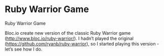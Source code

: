 Ruby Warrior Game
============

Ruby Warrior Game

Bloc.io create new version of the classic Ruby Warrior game (http://www.bloc.io/ruby-warrior/). I hadn’t played the original (https://github.com/ryanb/ruby-warrior), so I started playing this version - let’s see how I do.